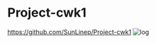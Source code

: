 # Project-cwk1
https://github.com/SunLinep/Project-cwk1
![log](https://user-images.githubusercontent.com/96744742/162476402-46fcc918-adcd-4200-97df-8b9f6303bd7c.png)
